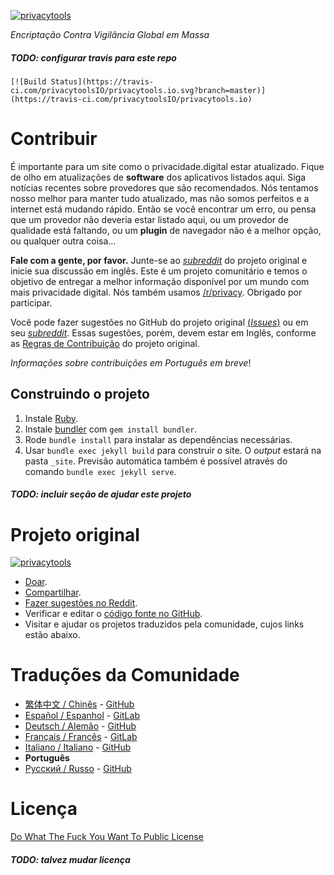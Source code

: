 [![privacytools](assets/img/layout/logo.png)](https://www.privacidade.digital/)

_Encriptação Contra Vigilância Global em Massa_

##### TODO: configurar travis para este repo

```
[![Build Status](https://travis-ci.com/privacytoolsIO/privacytools.io.svg?branch=master)](https://travis-ci.com/privacytoolsIO/privacytools.io)

```

# Contribuir

É importante para um site como o privacidade.digital estar atualizado. Fique de olho em atualizações de __software__ dos aplicativos listados aqui. Siga notícias recentes sobre provedores que são recomendados. Nós tentamos nosso melhor para manter tudo atualizado, mas não somos perfeitos e a internet está mudando rápido. Então se você encontrar um erro, ou pensa que um provedor não deveria estar listado aqui, ou um provedor de qualidade está faltando, ou um __plugin__ de navegador não é a melhor opção, ou qualquer outra coisa...

**Fale com a gente, por favor.** Junte-se ao [_subreddit_](https://www.reddit.com/r/privacytoolsIO/) do projeto original e inicie sua discussão em inglês. Este é um projeto comunitário e temos o objetivo de entregar a melhor informação disponível por um mundo com mais privacidade digital. Nós também usamos [/r/privacy](https://www.reddit.com/r/privacy). Obrigado por participar.

Você pode fazer sugestões no GitHub do projeto original [(_Issues_)](https://github.com/privacytoolsIO/privacytools.io/issues) ou em seu [_subreddit_](https://www.reddit.com/r/privacytoolsIO/). Essas sugestões, porém, devem estar em Inglês, conforme as [Regras de Contribuição](https://github.com/privacytoolsIO/privacytools.io/blob/master/.github/CONTRIBUTING.md) do projeto original.

_Informações sobre contribuições em Português em breve_!

## Construindo o projeto

1. Instale [Ruby](https://www.ruby-lang.org/pt/documentation/installation/).
1. Instale [bundler](https://bundler.io/) com `gem install bundler`.
1. Rode `bundle install` para instalar as dependências necessárias.
1. Usar `bundle exec jekyll build` para construir o site. O _output_ estará na pasta `_site`. Previsão automática também é possível através do comando `bundle exec jekyll serve`.

##### TODO: incluir seção de ajudar este projeto

# Projeto original

[![privacytools](https://privacytools.io/assets/img/layout/logo.png)](https://www.privacytools.io/)

- [Doar](https://www.privacytools.io/donate/).
- [Compartilhar](https://www.privacytools.io/#participate).
- [Fazer sugestões no Reddit](https://www.reddit.com/r/privacytoolsIO/).
- Verificar e editar o [código fonte no GitHub](https://github.com/privacytoolsIO/privacytools.io).
- Visitar e ajudar os projetos traduzidos pela comunidade, cujos links estão abaixo.

# Traduções da Comunidade

- [繁体中文 / Chinês](https://privacytools.twngo.xyz/) - [GitHub](https://github.com/twngo/privacytools-zh)
- [Español / Espanhol](https://victorhck.gitlab.io/privacytools-es/) - [GitLab](https://gitlab.com/victorhck/privacytools-es)
- [Deutsch / Alemão](https://privacytools.it-sec.rocks/) - [GitHub](https://github.com/Anon215/privacytools.it-sec.rocks)
- [Français / Francês](https://privacytools.dreads-unlock.fr/) - [GitLab](https://gitlab.com/Booteille/privacytools)
- [Italiano / Italiano](https://privacytools-it.github.io/) - [GitHub](https://github.com/privacytools-it/privacytools-it.github.io)
- __Português__
- [Русский / Russo](https://privacytools.ru) - [GitHub](https://github.com/c0rdis/privacytools.ru)

# Licença

[Do What The Fuck You Want To Public License](https://github.com/abbluiz/privacidade.digital/blob/master/LICENSE.txt)

##### TODO: talvez mudar licença
